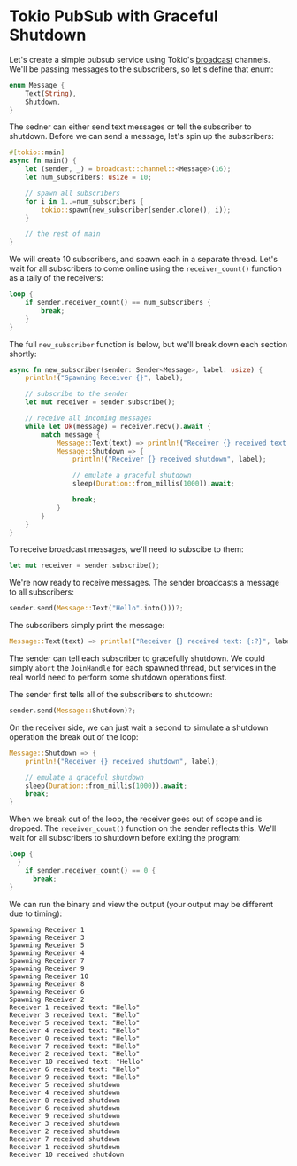 # Tokio PubSub with Graceful Shutdown

Let's create a simple pubsub service using Tokio's [broadcast](https://docs.rs/tokio/latest/tokio/sync/broadcast/index.html) channels.  We'll be passing messages to the subscribers, so let's define that enum:

```rust
enum Message {
    Text(String),
    Shutdown,
}
```

The sedner can either send text messages or tell the subscriber to shutdown.  Before we can send a message, let's spin up the subscribers:

```rust
#[tokio::main]
async fn main() {
    let (sender, _) = broadcast::channel::<Message>(16);
    let num_subscribers: usize = 10;

    // spawn all subscribers
    for i in 1..=num_subscribers {
        tokio::spawn(new_subscriber(sender.clone(), i));
    }

    // the rest of main
}
```

We will create 10 subscribers, and spawn each in a separate thread.  Let's wait for all subscribers to come online using the `receiver_count()` function as a tally of the receivers:

```rust
loop {
    if sender.receiver_count() == num_subscribers {
        break;
    }
}
```

The full `new_subscriber` function is below, but we'll break down each section shortly:

```rust
async fn new_subscriber(sender: Sender<Message>, label: usize) {
    println!("Spawning Receiver {}", label);

    // subscribe to the sender
    let mut receiver = sender.subscribe();

    // receive all incoming messages
    while let Ok(message) = receiver.recv().await {
        match message {
            Message::Text(text) => println!("Receiver {} received text: {:?}", label, text),
            Message::Shutdown => {
                println!("Receiver {} received shutdown", label);

                // emulate a graceful shutdown
                sleep(Duration::from_millis(1000)).await;

                break;
            }
        }
    }
}
```

To receive broadcast messages, we'll need to subscibe to them:

```rust
let mut receiver = sender.subscribe();
```

We're now ready to receive messages.  The sender broadcasts a message to all subscribers:

```rust
sender.send(Message::Text("Hello".into()))?;
```
The subscribers simply print the message:

```rust
Message::Text(text) => println!("Receiver {} received text: {:?}", label, text),
```

The sender can tell each subscriber to gracefully shutdown.  We could simply `abort` the `JoinHandle` for each spawned thread, but services in the real world need to perform some shutdown operations first.  

The sender first tells all of the subscribers to shutdown:

```rust
sender.send(Message::Shutdown)?;
```

On the receiver side, we can just wait a second to simulate a shutdown operation the break out of the loop:

```rust
Message::Shutdown => {
    println!("Receiver {} received shutdown", label);

    // emulate a graceful shutdown
    sleep(Duration::from_millis(1000)).await;
    break;
}
```

When we break out of the loop, the receiver goes out of scope and is dropped.  The `receiver_count()` function on the sender reflects this.  We'll wait for all subscribers to shutdown before exiting the program:

```rust
loop {
  }
    if sender.receiver_count() == 0 {
      break;
}
```

We can run the binary and view the output (your output may be different due to timing):

```text
Spawning Receiver 1
Spawning Receiver 3
Spawning Receiver 5
Spawning Receiver 4
Spawning Receiver 7
Spawning Receiver 9
Spawning Receiver 10
Spawning Receiver 8
Spawning Receiver 6
Spawning Receiver 2
Receiver 1 received text: "Hello"
Receiver 3 received text: "Hello"
Receiver 5 received text: "Hello"
Receiver 4 received text: "Hello"
Receiver 8 received text: "Hello"
Receiver 7 received text: "Hello"
Receiver 2 received text: "Hello"
Receiver 10 received text: "Hello"
Receiver 6 received text: "Hello"
Receiver 9 received text: "Hello"
Receiver 5 received shutdown
Receiver 4 received shutdown
Receiver 8 received shutdown
Receiver 6 received shutdown
Receiver 9 received shutdown
Receiver 3 received shutdown
Receiver 2 received shutdown
Receiver 7 received shutdown
Receiver 1 received shutdown
Receiver 10 received shutdown
```

